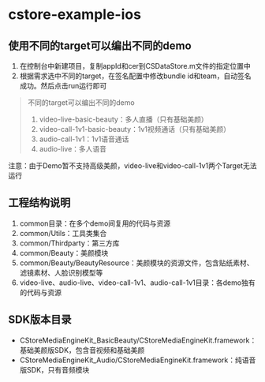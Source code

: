 # cstore-example-ios

## 使用不同的target可以编出不同的demo
1. 在控制台中新建项目，复制appId和cer到CSDataStore.m文件的指定位置中
2. 根据需求选中不同的target，在签名配置中修改bundle id和team，自动签名成功。然后点击run运行即可
> 不同的target可以编出不同的demo
>1. video-live-basic-beauty：多人直播（只有基础美颜）
>2. video-call-1v1-basic-beauty：1v1视频通话（只有基础美颜）
>3. audio-call-1v1：1v1语音通话
>4. audio-live：多人语音

注意：由于Demo暂不支持高级美颜，video-live和video-call-1v1两个Target无法运行

## 工程结构说明
1. common目录：在多个demo间复用的代码与资源
2. common/Utils：工具类集合
3. common/Thirdparty：第三方库
4. common/Beauty：美颜模块
5. common/Beauty/BeautyResource：美颜模块的资源文件，包含贴纸素材、滤镜素材、人脸识别模型等
6. video-live、audio-live、video-call-1v1、audio-call-1v1目录：各demo独有的代码与资源

## SDK版本目录

* CStoreMediaEngineKit_BasicBeauty/CStoreMediaEngineKit.framework：基础美颜版SDK，包含音视频和基础美颜
* CStoreMediaEngineKit_Audio/CStoreMediaEngineKit.framework：纯语音版SDK，只有音频模块
